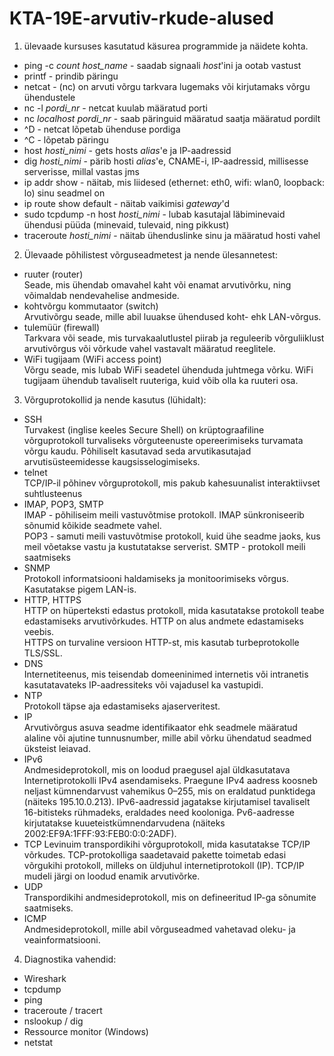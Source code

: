 # KTA-19E-arvutiv-rkude-alused

1. ülevaade kursuses kasutatud käsurea programmide ja näidete kohta.
- ping -c *count* *host_name* - saadab signaali *host*'ini ja ootab vastust
- printf - prindib päringu
- netcat - (nc) on arvuti võrgu tarkvara lugemaks või kirjutamaks võrgu ühendustele
- nc -l *pordi_nr* - netcat kuulab määratud porti
- nc *localhost* *pordi_nr* - saab päringuid määratud saatja määratud pordilt
- ^D - netcat lõpetab ühenduse pordiga
- ^C - lõpetab päringu
- host *hosti_nimi* - gets hosts *alias*'e ja IP-aadressid
- dig *hosti_nimi* - pärib hosti *alias*'e, CNAME-i, IP-aadressid, millisesse serverisse, millal vastas jms
- ip addr show - näitab, mis liidesed (ethernet: eth0, wifi: wlan0, loopback: lo) sinu seadmel on
- ip route show default - näitab vaikimisi *gateway*'d
- sudo tcpdump -n host *hosti_nimi* - lubab kasutajal läbiminevaid ühendusi püüda (minevaid, tulevaid, ning pikkust) 
- traceroute *hosti_nimi* - näitab ühenduslinke sinu ja määratud hosti vahel
2. Ülevaade põhilistest võrguseadmetest ja nende ülesannetest:
 - ruuter (router)  
 Seade, mis ühendab omavahel kaht või enamat arvutivõrku, ning võimaldab nendevahelise andmeside.  
 - kohtvõrgu kommutaator (switch)  
 Arvutivõrgu seade, mille abil luuakse ühendused koht- ehk LAN-võrgus.  
 - tulemüür (firewall)  
 Tarkvara või seade, mis turvakaalutlustel piirab ja reguleerib võrguliiklust arvutivõrgus või võrkude vahel vastavalt määratud reeglitele.  
 - WiFi tugijaam (WiFi access point)  
 Võrgu seade, mis lubab WiFi seadetel ühenduda juhtmega võrku. WiFi tugijaam ühendub tavaliselt ruuteriga, kuid võib olla ka ruuteri osa.  
3. Võrguprotokollid ja nende kasutus (lühidalt):
- SSH  
Turvakest (inglise keeles Secure Shell) on krüptograafiline võrguprotokoll turvaliseks võrguteenuste opereerimiseks turvamata võrgu kaudu. Põhiliselt kasutavad seda arvutikasutajad arvutisüsteemidesse kaugsisselogimiseks.
- telnet   
TCP/IP-il põhinev võrguprotokoll, mis pakub kahesuunalist interaktiivset suhtlusteenus  
- IMAP, POP3, SMTP  
IMAP - põhiliseim meili vastuvõtmise protokoll. IMAP sünkroniseerib sõnumid kõikide seadmete vahel.  
POP3 - samuti meili vastuvõtmise protokoll, kuid ühe seadme jaoks, kus meil võetakse vastu ja kustutatakse serverist. 
SMTP - protokoll meili saatmiseks  
- SNMP  
Protokoll informatsiooni haldamiseks ja monitoorimiseks võrgus. Kasutatakse pigem LAN-is.  
- HTTP, HTTPS  
HTTP on hüperteksti edastus protokoll, mida kasutatakse protokoll teabe edastamiseks arvutivõrkudes. HTTP on alus andmete edastamiseks veebis.  
HTTPS on turvaline versioon HTTP-st, mis kasutab turbeprotokolle TLS/SSL.  
- DNS  
Internetiteenus, mis teisendab domeeninimed internetis või intranetis kasutatavateks IP-aadressiteks või vajadusel ka vastupidi.  
- NTP  
Protokoll täpse aja edastamiseks ajaserveritest.  
- IP  
Arvutivõrgus asuva seadme identifikaator ehk seadmele määratud alaline või ajutine tunnusnumber, mille abil võrku ühendatud seadmed üksteist leiavad.  
- IPv6  
Andmesideprotokoll, mis on loodud praegusel ajal üldkasutatava Internetiprotokolli IPv4 asendamiseks. Praegune IPv4 aadress koosneb neljast kümnendarvust vahemikus 0–255, mis on eraldatud punktidega (näiteks 195.10.0.213). IPv6-aadressid jagatakse kirjutamisel tavaliselt 16-bitisteks rühmadeks, eraldades need kooloniga. Pv6-aadresse kirjutatakse kuueteistkümnendarvudena (näiteks 2002:EF9A:1FFF:93:FEB0:0:0:2ADF).  
- TCP 
Levinuim transpordikihi võrguprotokoll, mida kasutatakse TCP/IP võrkudes. TCP-protokolliga saadetavaid pakette toimetab edasi võrgukihi protokoll, milleks on üldjuhul internetiprotokoll (IP). TCP/IP mudeli järgi on loodud enamik arvutivõrke.  
- UDP  
Transpordikihi andmesideprotokoll, mis on defineeritud IP-ga sõnumite saatmiseks.  
- ICMP  
Andmesideprotokoll, mille abil võrguseadmed vahetavad oleku- ja veainformatsiooni.  
4. Diagnostika vahendid:
- Wireshark
- tcpdump 
- ping 
- traceroute / tracert
- nslookup / dig
- Ressource monitor (Windows)
- netstat 
